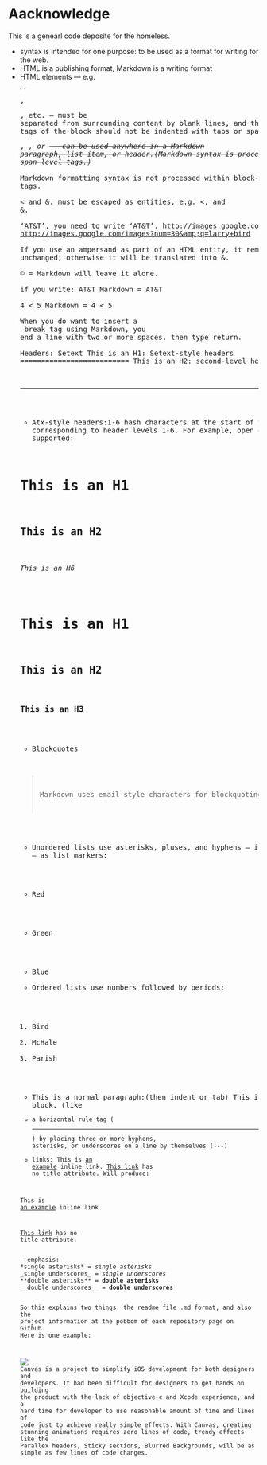 Aacknowledge
============

This is a genearl code deposite for the homeless.

- syntax is intended for one purpose: to be used as a format for writing for the web.
- HTML is a publishing format; Markdown is a writing format
- HTML elements — e.g. <div>, <table>, <pre>, <p>, etc. — must be separated from surrounding content by blank lines, and the start and end tags of the block should not be indented with tabs or spaces.
- <span>, <cite>, or <del> — can be used anywhere in a Markdown paragraph, list item, or header.(Markdown syntax is processed within span-level tags.)
- Markdown formatting syntax is not processed within block-level HTML tags.
- < and &. must be escaped as entities, e.g. &lt;, and &amp;.
- ‘AT&T’, you need to write ‘AT&amp;T’.
http://images.google.com/images?num=30&q=larry+bird
http://images.google.com/images?num=30&amp;q=larry+bird
- If you use an ampersand as part of an HTML entity, it remains unchanged; otherwise it will be translated into &amp;.
- &copy; = Markdown will leave it alone.
- if you write: AT&T Markdown = AT&amp;T
- 4 < 5 Markdown = 4 &lt; 5
- When you do want to insert a <br /> break tag using Markdown, you end a line with two or more spaces, then type return.
- Headers: Setext
This is an H1: Setext-style headers
==========================
This is an H2: second-level headers
---------------------------------------------------
- Atx-style headers:1-6 hash characters at the start of the line, corresponding to header levels 1-6. For example, open or closed styles supported:
# This is an H1
## This is an H2
###### This is an H6
# This is an H1 #
## This is an H2 ##
### This is an H3 ######
- Blockquotes
> Markdown uses email-style
> characters for blockquoting
- Unordered lists use asterisks, pluses, and hyphens — interchangably — as list markers:
*   Red
+   Green
-   Blue
- Ordered lists use numbers followed by periods:
1.  Bird
2.  McHale
3.  Parish
- This is a normal paragraph:(then indent or tab)
    This is a code block. (like <code>
- a horizontal rule tag (<hr />) by placing three or more hyphens, asterisks, or underscores on a line by themselves (---)
- links:
This is [an example](http://example.com/ "Title") inline link.
[This link](http://example.net/) has no title attribute.
Will produce:
<p>This is <a href="http://example.com/" title="Title">
an example</a> inline link.</p>
<p><a href="http://example.net/">This link</a> has no
title attribute.</p>
- emphasis:
*single asterisks* = <em>single asterisks</em>
_single underscores_ = <em>single underscores</em>
**double asterisks** = <strong>double asterisks</strong>
__double underscores__ = <strong>double underscores</strong>

So this explains two things:  the readme file .md format, and also the  project information at the pobbom of each repository page on Github.  Here is one example:

![](http://f.cl.ly/items/3435000d3G1E3t3m0J0X/canvas.png)
Canvas is a project to simplify iOS development for both designers and developers.
It had been difficult for designers to get hands on building the product with the lack of objective-c and Xcode experience, and a hard time for developer to use reasonable amount of time and lines of code just to achieve really simple effects.
With Canvas, creating stunning animations requires zero lines of code, trendy effects like the Parallex headers, Sticky sections, Blurred Backgrounds, will be as simple as few lines of code changes.
